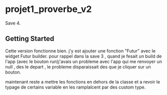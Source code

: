 # projet1_proverbe_v2

Save 4.

## Getting Started

Cette version fonctionne bien.
j'y est ajouter une fonction "Futur" avec le widget Futur builder.
pour rappel dans la save 3 , quand je fesait un build de l'app (avec le bouton run)j'avais un probleme avec l'app qui me renvoyer un null , des le depart , le probleme disparaissait des que je cliquer sur un bouton.

maintenant reste a mettre les fonctions en dehors de la classe et a revoir le typage de certains variable en les ramplalcent par des custom type.
